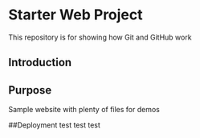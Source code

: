 # Starter Web Project

This repository is for showing how Git and GitHub work

## Introduction

## Purpose 

Sample website with plenty of files for demos

##Deployment
test test test